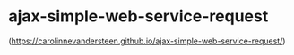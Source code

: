# ajax-simple-web-service-request
(https://carolinnevandersteen.github.io/ajax-simple-web-service-request/)
